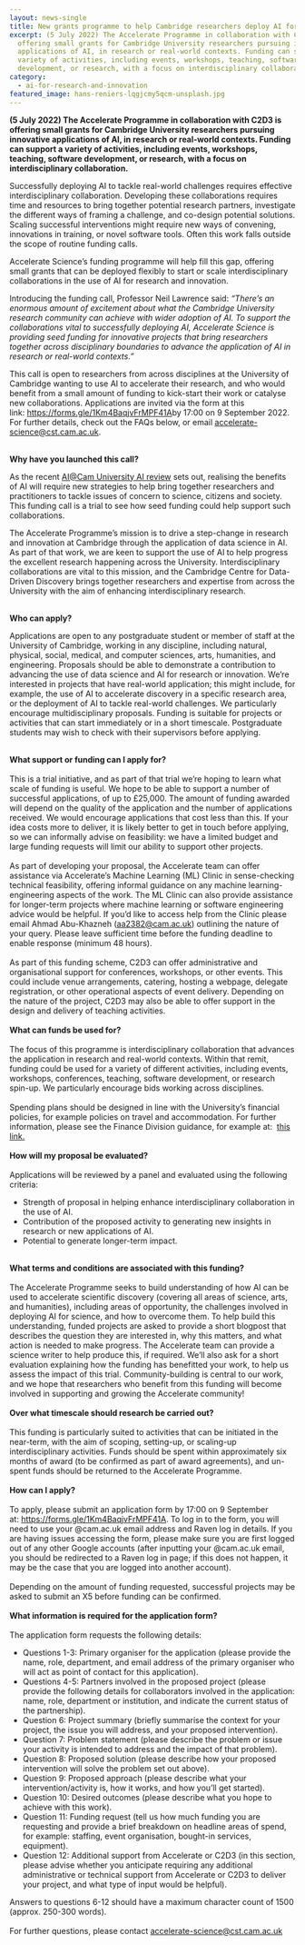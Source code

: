 ```yaml
---
layout: news-single
title: New grants programme to help Cambridge researchers deploy AI for science
excerpt: (5 July 2022) The Accelerate Programme in collaboration with C2D3 is
  offering small grants for Cambridge University researchers pursuing innovative
  applications of AI, in research or real-world contexts. Funding can support a
  variety of activities, including events, workshops, teaching, software
  development, or research, with a focus on interdisciplinary collaboration.
category:
  - ai-for-research-and-innovation
featured_image: hans-reniers-lqgjcmy5qcm-unsplash.jpg
---
```

**(5 July 2022) The Accelerate Programme in collaboration with C2D3 is offering small grants for Cambridge University researchers pursuing innovative applications of AI, in research or real-world contexts. Funding can support a variety of activities, including events, workshops, teaching, software development, or research, with a focus on interdisciplinary collaboration.**

Successfully deploying AI to tackle real-world challenges requires effective interdisciplinary collaboration. Developing these collaborations requires time and resources to bring together potential research partners, investigate the different ways of framing a challenge, and co-design potential solutions. Scaling successful interventions might require new ways of convening, innovations in training, or novel software tools. Often this work falls outside the scope of routine funding calls.

Accelerate Science’s funding programme will help fill this gap, offering small grants that can be deployed flexibly to start or scale interdisciplinary collaborations in the use of AI for research and innovation.

Introducing the funding call, Professor Neil Lawrence said: *“There’s an enormous amount of excitement about what the Cambridge University research community can achieve with wider adoption of AI. To support the collaborations vital to successfully deploying AI, Accelerate Science is providing seed funding for innovative projects that bring researchers together across disciplinary boundaries to advance the application of AI in research or real-world contexts.”*

This call is open to researchers from across disciplines at the University of Cambridge wanting to use AI to accelerate their research, and who would benefit from a small amount of funding to kick-start their work or catalyse new collaborations. Applications are invited via the form at this link: <https://forms.gle/1Km4BaqjvFrMPF41A>by 17:00 on 9 September 2022. For further details, check out the FAQs below, or email accelerate-science@cst.cam.ac.uk.

\
**Why have you launched this call?** 

As the recent [AI@Cam University AI review](https://www.cam.ac.uk/research/aicam) sets out, realising the benefits of AI will require new strategies to help bring together researchers and practitioners to tackle issues of concern to science, citizens and society. This funding call is a trial to see how seed funding could help support such collaborations.

The Accelerate Programme’s mission is to drive a step-change in research and innovation at Cambridge through the application of data science in AI. As part of that work, we are keen to support the use of AI to help progress the excellent research happening across the University. Interdisciplinary collaborations are vital to this mission, and the Cambridge Centre for Data-Driven Discovery brings together researchers and expertise from across the University with the aim of enhancing interdisciplinary research.

\
**Who can apply?** 

Applications are open to any postgraduate student or member of staff at the University of Cambridge, working in any discipline, including natural, physical, social, medical, and computer sciences, arts, humanities, and engineering. Proposals should be able to demonstrate a contribution to advancing the use of data science and AI for research or innovation. We’re interested in projects that have real-world application; this might include, for example, the use of AI to accelerate discovery in a specific research area, or the deployment of AI to tackle real-world challenges. We particularly encourage multidisciplinary proposals. Funding is suitable for projects or activities that can start immediately or in a short timescale. Postgraduate students may wish to check with their supervisors before applying.

\
**What support or funding can I apply for?** \
\
This is a trial initiative, and as part of that trial we’re hoping to learn what scale of funding is useful. We hope to be able to support a number of successful applications, of up to £25,000. The amount of funding awarded will depend on the quality of the application and the number of applications received. We would encourage applications that cost less than this. If your idea costs more to deliver, it is likely better to get in touch before applying, so we can informally advise on feasibility: we have a limited budget and large funding requests will limit our ability to support other projects. \
\
As part of developing your proposal, the Accelerate team can offer assistance via Accelerate’s Machine Learning (ML) Clinic in sense-checking technical feasibility, offering informal guidance on any machine learning-engineering aspects of the work. The ML Clinic can also provide assistance for longer-term projects where machine learning or software engineering advice would be helpful. If you’d like to access help from the Clinic please email Ahmad Abu-Khazneh (aa2382@cam.ac.uk) outlining the nature of your query. Please leave sufficient time before the funding deadline to enable response (minimum 48 hours). \
\
As part of this funding scheme, C2D3 can offer administrative and organisational support for conferences, workshops, or other events. This could include venue arrangements, catering, hosting a webpage, delegate registration, or other operational aspects of event delivery. Depending on the nature of the project, C2D3 may also be able to offer support in the design and delivery of teaching activities. \
\
**What can funds be used for?** \
\
The focus of this programme is interdisciplinary collaboration that advances the application in research and real-world contexts. Within that remit, funding could be used for a variety of different activities, including events, workshops, conferences, teaching, software development, or research spin-up. We particularly encourage bids working across disciplines.  \
\
Spending plans should be designed in line with the University’s financial policies, for example policies on travel and accommodation. For further information, please see the Finance Division guidance, for example at:  [this link.](https://www.finance.admin.cam.ac.uk/policy-and-procedures/financial-procedures/chapter-5b-expenses-and-benefits) \
\
**How will my proposal be evaluated?** \
\
Applications will be reviewed by a panel and evaluated using the following criteria:

* Strength of proposal in helping enhance interdisciplinary collaboration in the use of AI.
* Contribution of the proposed activity to generating new insights in research or new applications of AI.
* Potential to generate longer-term impact.

\
**What terms and conditions are associated with this funding?** \
\
The Accelerate Programme seeks to build understanding of how AI can be used to accelerate scientific discovery (covering all areas of science, arts, and humanities), including areas of opportunity, the challenges involved in deploying AI for science, and how to overcome them. To help build this understanding, funded projects are asked to provide a short blogpost that describes the question they are interested in, why this matters, and what action is needed to make progress. The Accelerate team can provide a science writer to help produce this, if required. We’ll also ask for a short evaluation explaining how the funding has benefitted your work, to help us assess the impact of this trial. Community-building is central to our work, and we hope that researchers who benefit from this funding will become involved in supporting and growing the Accelerate community!  \
\
**Over what timescale should research be carried out?** \
\
This funding is particularly suited to activities that can be initiated in the near-term, with the aim of scoping, setting-up, or scaling-up interdisciplinary activities. Funds should be spent within approximately six months of award (to be confirmed as part of award agreements), and un-spent funds should be returned to the Accelerate Programme. \
\
**How can I apply?** \
\
To apply, please submit an application form by 17:00 on 9 September at: <https://forms.gle/1Km4BaqjvFrMPF41A>. To log in to the form, you will need to use your @cam.ac.uk email address and Raven log in details. If you are having issues accessing the form, please make sure you are first logged out of any other Google accounts (after inputting your @cam.ac.uk email, you should be redirected to a Raven log in page; if this does not happen, it may be the case that you are logged into another account). \
\
Depending on the amount of funding requested, successful projects may be asked to submit an X5 before funding can be confirmed.  \
\
**What information is required for the application form?** \
\
The application form requests the following details:

* Questions 1-3: Primary organiser for the application (please provide the name, role, department, and email address of the primary organiser who will act as point of contact for this application).
* Questions 4-5: Partners involved in the proposed project (please provide the following details for collaborators involved in the application: name, role, department or institution, and indicate the current status of the partnership).
* Question 6: Project summary (briefly summarise the context for your project, the issue you will address, and your proposed intervention).
* Question 7: Problem statement (please describe the problem or issue your activity is intended to address and the impact of that problem).
* Question 8: Proposed solution (please describe how your proposed intervention will solve the problem set out above).
* Question 9: Proposed approach (please describe what your intervention/activity is, how it works, and how you’ll get started).
* Question 10: Desired outcomes (please describe what you hope to achieve with this work).
* Question 11: Funding request (tell us how much funding you are requesting and provide a brief breakdown on headline areas of spend, for example: staffing, event organisation, bought-in services, equipment).
* Question 12: Additional support from Accelerate or C2D3 (in this section, please advise whether you anticipate requiring any additional administrative or technical support from Accelerate or C2D3 to deliver your project, and what type of input would be helpful).

Answers to questions 6-12 should have a maximum character count of 1500 (approx. 250-300 words). \
\
For further questions, please contact accelerate-science@cst.cam.ac.uk
